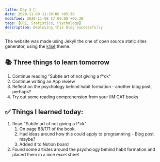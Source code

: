 ```yaml
---
title: Day 1 🍏
date: 2020-11-08 11:30:00 +05:30
modified: 2020-11-08 17:00:00 +05:30
tags: [GRE, Statistics, Psychology]
description: Deploying this blog successfully
---
```


The website was made using Jekyll the one of open source static sites generator, using the <a href="https://github.com/piharpi/jekyll-klise" target="_blank" rel="noopener">klisé</a> theme.

## 📚 Three things to learn tomorrow

1. Continue reading "Subtle art of not giving a f*ck"
2. Continue writing an App review
3. Reflect on the psychology behind habit formation - another blog post, perhaps?
4. Try out some reading comprehension from your IIM CAT books

## ✅ Things I learned today:

1. Read "Subtle art of not giving a f*ck"
   1. On page 88/171 of the book,
   2. Had ideas around how this could apply to programming - Blog post maybe?
   3. Added it to Notion board
2. Found some articles around the psychology behind habit formation and placed them in a nice excel sheet